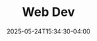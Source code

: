 ---
title: "Web Dev"
date: 2025-05-24T15:34:30-04:00
categories:
  - Blog
tags:
  - Projects
  - Web
---